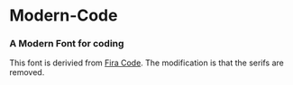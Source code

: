 # Modern-Code
### A Modern Font for coding

This font is derivied from <a href="https://github.com/tonsky/FiraCode">Fira Code</a>.
The modification is that the serifs are removed.
